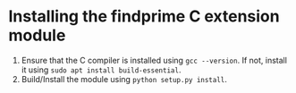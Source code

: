# Installing the findprime C extension module

1. Ensure that the C compiler is installed using `gcc --version`. If not, install it using `sudo apt install build-essential`.
2. Build/Install the module using `python setup.py install`.
